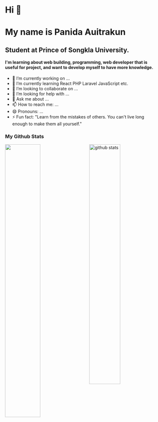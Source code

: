 # Hi 👋
# My name is Panida Auitrakun
## Student at Prince of Songkla University.
#### I'm learning about web building, programming, web developer that is useful for project, and want to develop myself to have more knowledge.

- 🔭 I’m currently working on ...
- 🌱 I’m currently learning React PHP Laravel JavaScript etc.
- 👯 I’m looking to collaborate on ...
- 🤔 I’m looking for help with ...
- 💬 Ask me about ...
- 📫 How to reach me: ...
- 😄 Pronouns: ...
- ⚡ Fun fact: "Learn from the mistakes of others. You can't live long enough to make them all yourself."

### My Github Stats
<img src="https://github-readme-streak-stats.herokuapp.com/?user=Panida-Auitrakun&theme=dark" width="48%" >

<img src="https://github-readme-stats.vercel.app/api?username=Panida-Auitrakun&show_icons=true&theme=radical" alt="github stats" width="45%" align="right"/>
